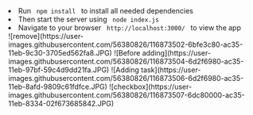 
<li> Run <code> npm install </code> to install all needed dependencies </li>

<li> Then start the server using <code> node index.js </code> </li>

<li> Navigate to your browser <code> http://localhost:3000/ </code> to view the app </li>
</ol>
![remove](https://user-images.githubusercontent.com/56380826/116873502-6bfe3c80-ac35-11eb-9c30-3705ed562fa8.JPG)
![Before adding](https://user-images.githubusercontent.com/56380826/116873504-6d2f6980-ac35-11eb-97bf-59c4d9dd21fa.JPG)
![Adding task](https://user-images.githubusercontent.com/56380826/116873506-6d2f6980-ac35-11eb-8afd-9809c61fdfce.JPG)
![checkbox](https://user-images.githubusercontent.com/56380826/116873507-6dc80000-ac35-11eb-8334-02f673685842.JPG)

